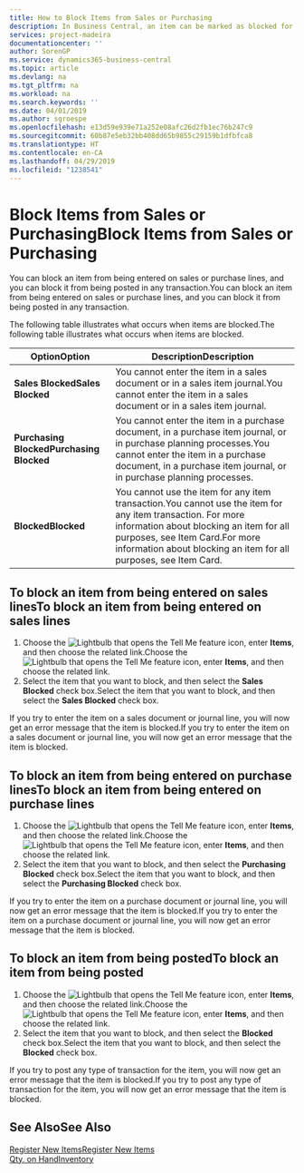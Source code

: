 ```yaml
---
title: How to Block Items from Sales or Purchasing
description: In Business Central, an item can be marked as blocked for sales, blocked for purchase, or blocked for all purposes.
services: project-madeira
documentationcenter: ''
author: SorenGP
ms.service: dynamics365-business-central
ms.topic: article
ms.devlang: na
ms.tgt_pltfrm: na
ms.workload: na
ms.search.keywords: ''
ms.date: 04/01/2019
ms.author: sgroespe
ms.openlocfilehash: e13d59e939e71a252e08afc26d2fb1ec76b247c9
ms.sourcegitcommit: 60b87e5eb32bb408dd65b9855c29159b1dfbfca8
ms.translationtype: HT
ms.contentlocale: en-CA
ms.lasthandoff: 04/29/2019
ms.locfileid: "1238541"
---
```

# <a name="block-items-from-sales-or-purchasing"></a><span data-ttu-id="8953d-103">Block Items from Sales or Purchasing</span><span class="sxs-lookup"><span data-stu-id="8953d-103">Block Items from Sales or Purchasing</span></span>
<span data-ttu-id="8953d-104">You can block an item from being entered on sales or purchase lines, and you can block it from being posted in any transaction.</span><span class="sxs-lookup"><span data-stu-id="8953d-104">You can block an item from being entered on sales or purchase lines, and you can block it from being posted in any transaction.</span></span>  

<span data-ttu-id="8953d-105">The following table illustrates what occurs when items are blocked.</span><span class="sxs-lookup"><span data-stu-id="8953d-105">The following table illustrates what occurs when items are blocked.</span></span>  

|<span data-ttu-id="8953d-106">Option</span><span class="sxs-lookup"><span data-stu-id="8953d-106">Option</span></span>|<span data-ttu-id="8953d-107">Description</span><span class="sxs-lookup"><span data-stu-id="8953d-107">Description</span></span>|  
|--------------------|------------|  
|<span data-ttu-id="8953d-108">**Sales Blocked**</span><span class="sxs-lookup"><span data-stu-id="8953d-108">**Sales Blocked**</span></span>|<span data-ttu-id="8953d-109">You cannot enter the item in a sales document or in a sales item journal.</span><span class="sxs-lookup"><span data-stu-id="8953d-109">You cannot enter the item in a sales document or in a sales item journal.</span></span>|  
|<span data-ttu-id="8953d-110">**Purchasing Blocked**</span><span class="sxs-lookup"><span data-stu-id="8953d-110">**Purchasing Blocked**</span></span>|<span data-ttu-id="8953d-111">You cannot enter the item in a purchase document, in a purchase item journal, or in purchase planning processes.</span><span class="sxs-lookup"><span data-stu-id="8953d-111">You cannot enter the item in a purchase document, in a purchase item journal, or in purchase planning processes.</span></span>|  
|<span data-ttu-id="8953d-112">**Blocked**</span><span class="sxs-lookup"><span data-stu-id="8953d-112">**Blocked**</span></span>|<span data-ttu-id="8953d-113">You cannot use the item for any item transaction.</span><span class="sxs-lookup"><span data-stu-id="8953d-113">You cannot use the item for any item transaction.</span></span> <span data-ttu-id="8953d-114">For more information about blocking an item for all purposes, see Item Card.</span><span class="sxs-lookup"><span data-stu-id="8953d-114">For more information about blocking an item for all purposes, see Item Card.</span></span>|  

## <a name="to-block-an-item-from-being-entered-on-sales-lines"></a><span data-ttu-id="8953d-115">To block an item from being entered on sales lines</span><span class="sxs-lookup"><span data-stu-id="8953d-115">To block an item from being entered on sales lines</span></span>  

1.  <span data-ttu-id="8953d-116">Choose the ![Lightbulb that opens the Tell Me feature](media/ui-search/search_small.png "Tell me what you want to do") icon, enter **Items**, and then choose the related link.</span><span class="sxs-lookup"><span data-stu-id="8953d-116">Choose the ![Lightbulb that opens the Tell Me feature](media/ui-search/search_small.png "Tell me what you want to do") icon, enter **Items**, and then choose the related link.</span></span>  
2.  <span data-ttu-id="8953d-117">Select the item that you want to block, and then select the **Sales Blocked** check box.</span><span class="sxs-lookup"><span data-stu-id="8953d-117">Select the item that you want to block, and then select the **Sales Blocked** check box.</span></span>  

<span data-ttu-id="8953d-118">If you try to enter the item on a sales document or journal line, you will now get an error message that the item is blocked.</span><span class="sxs-lookup"><span data-stu-id="8953d-118">If you try to enter the item on a sales document or journal line, you will now get an error message that the item is blocked.</span></span>

## <a name="to-block-an-item-from-being-entered-on-purchase-lines"></a><span data-ttu-id="8953d-119">To block an item from being entered on purchase lines</span><span class="sxs-lookup"><span data-stu-id="8953d-119">To block an item from being entered on purchase lines</span></span>  

1.  <span data-ttu-id="8953d-120">Choose the ![Lightbulb that opens the Tell Me feature](media/ui-search/search_small.png "Tell me what you want to do") icon, enter **Items**, and then choose the related link.</span><span class="sxs-lookup"><span data-stu-id="8953d-120">Choose the ![Lightbulb that opens the Tell Me feature](media/ui-search/search_small.png "Tell me what you want to do") icon, enter **Items**, and then choose the related link.</span></span>  
2.  <span data-ttu-id="8953d-121">Select the item that you want to block, and then select the **Purchasing Blocked** check box.</span><span class="sxs-lookup"><span data-stu-id="8953d-121">Select the item that you want to block, and then select the **Purchasing Blocked** check box.</span></span>  

<span data-ttu-id="8953d-122">If you try to enter the item on a purchase document or journal line, you will now get an error message that the item is blocked.</span><span class="sxs-lookup"><span data-stu-id="8953d-122">If you try to enter the item on a purchase document or journal line, you will now get an error message that the item is blocked.</span></span>

## <a name="to-block-an-item-from-being-posted"></a><span data-ttu-id="8953d-123">To block an item from being posted</span><span class="sxs-lookup"><span data-stu-id="8953d-123">To block an item from being posted</span></span>
1. <span data-ttu-id="8953d-124">Choose the ![Lightbulb that opens the Tell Me feature](media/ui-search/search_small.png "Tell me what you want to do") icon, enter **Items**, and then choose the related link.</span><span class="sxs-lookup"><span data-stu-id="8953d-124">Choose the ![Lightbulb that opens the Tell Me feature](media/ui-search/search_small.png "Tell me what you want to do") icon, enter **Items**, and then choose the related link.</span></span>
2. <span data-ttu-id="8953d-125">Select the item that you want to block, and then select the **Blocked** check box.</span><span class="sxs-lookup"><span data-stu-id="8953d-125">Select the item that you want to block, and then select the **Blocked** check box.</span></span>

<span data-ttu-id="8953d-126">If you try to post any type of transaction for the item, you will now get an error message that the item is blocked.</span><span class="sxs-lookup"><span data-stu-id="8953d-126">If you try to post any type of transaction for the item, you will now get an error message that the item is blocked.</span></span>

## <a name="see-also"></a><span data-ttu-id="8953d-127">See Also</span><span class="sxs-lookup"><span data-stu-id="8953d-127">See Also</span></span>  
[<span data-ttu-id="8953d-128">Register New Items</span><span class="sxs-lookup"><span data-stu-id="8953d-128">Register New Items</span></span>](inventory-how-register-new-items.md)  
[<span data-ttu-id="8953d-129">Qty. on Hand</span><span class="sxs-lookup"><span data-stu-id="8953d-129">Inventory</span></span>](inventory-manage-inventory.md)  
